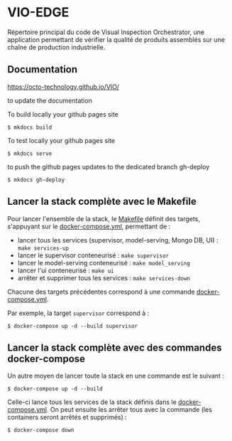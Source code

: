 # VIO-EDGE

Répertoire principal du code de Visual Inspection Orchestrator, une application permettant de vérifier la qualité de produits assemblés sur une chaîne de production industrielle.

## Documentation

https://octo-technology.github.io/VIO/

to update the documentation

To build locally your github pages site
```shell
$ mkdocs build
```
To test locally your github pages site
```shell
$ mkdocs serve
```
to push the github pages updates to the dedicated branch gh-deploy
```shell
$ mkdocs gh-deploy
```

## Lancer la stack complète avec le Makefile

Pour lancer l'ensemble de la stack, le [Makefile](Makefile) définit des targets, s'appuyant sur le [docker-compose.yml](docker-compose.yml), permettant de :

- lancer tous les services (supervisor, model-serving, Mongo DB, UI) : `make services-up`
- lancer le supervisor conteneurisé : `make supervisor`
- lancer le model-serving conteneurisé : `make model_serving`
- lancer l'ui conteneurisé : `make ui`
- arrêter et supprimer tous les services : `make services-down`

Chacune des targets précédentes correspond à une commande [docker-compose.yml](docker-compose.yml).

Par exemple, la target `supervisor` correspond à :

```shell
$ docker-compose up -d --build supervisor
```


## Lancer la stack complète avec des commandes docker-compose

Un autre moyen de lancer toute la stack en une commande est le suivant :

```shell
$ docker-compose up -d --build
```

Celle-ci lance tous les services de la stack définis dans le [docker-compose.yml](docker-compose.yml). On peut ensuite les arrêter tous avec la commande (les containers seront arrêtés et supprimés) :

```shell
$ docker-compose down
```

